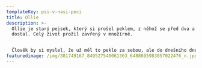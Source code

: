 ```yaml
---
templateKey: psi-v-nasi-peci
title: Ollie
description: >-
  Ollie je starý pejsek, který si prošel peklem, z něhož se před dva a půl rokem
  dostal. Celý život prožil zavřený v množírně. 


  Člověk by si myslel, že už měl to peklo za sebou, ale do dnešního dne se Ollie stále bojí, chodí se venčit pouze do oploceného výběhu a nenechá na sebe sáhnout. S pejsky nemá absolutně problém. Putoval z útulku do útulku, z dočasky do dočasky, ale zatím se nikomu nezadařilo tomuhle malému pejskovi vysvětlit, že už se nemusí bát. Že život si může užít, ne jen přežívat každý den. Na Ollieho psychické stránce pilně pracujeme a věříme, že jednou najde ten nejúžasnější domov.
featuredimage: /img/381749167_849527540061363_6488695983857022476_n.jpg
---
```

